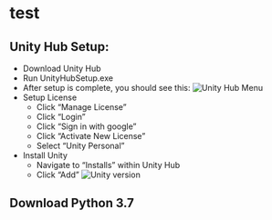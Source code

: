 # test

## Unity Hub Setup:

* Download Unity Hub
* Run UnityHubSetup.exe
* After setup is complete, you should see this:
![Unity Hub Menu](https://i.paste.pics/ccbbc031abd27468abbe2cdd6ac2976a.png)
* Setup License
  * Click “Manage License”
  * Click “Login”
  * Click “Sign in with google”
  * Click “Activate New License”
  * Select “Unity Personal”
* Install Unity
  * Navigate to “Installs” within Unity Hub
  * Click “Add”
![Unity version](https://i.paste.pics/6314b948fee74e1c06bf6d94e78b0057.png)


## Download Python 3.7
